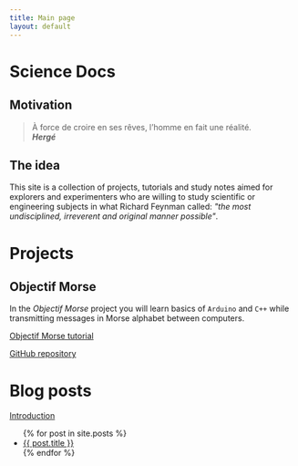 ```yaml
---
title: Main page
layout: default
---
```


# Science Docs

## Motivation

> À force de croire en ses rêves, l’homme en fait une réalité.  
__*Hergé*__

## The idea

This site is a collection of projects, tutorials and study notes aimed for explorers and experimenters who are willing to study scientific or engineering subjects in what Richard Feynman called: *"the most undisciplined, irreverent and original manner possible"*.

# Projects

## Objectif Morse

In the *Objectif Morse* project you will learn basics of `Arduino` and `C++` while transmitting messages in Morse alphabet between computers.

[Objectif Morse tutorial](https://github.com/camillejr/objectif_morse/raw/master/Documentation/Objectif_Morse.pdf)

[GitHub repository](https://github.com/camillejr/objectif_morse)

# Blog posts

[Introduction](_posts/2018-03-10-intro.md)

<ul>
  {% for post in site.posts %}
    <li>
      <a href="{{ post.url }}">{{ post.title }}</a>
    </li>
  {% endfor %}
</ul>
